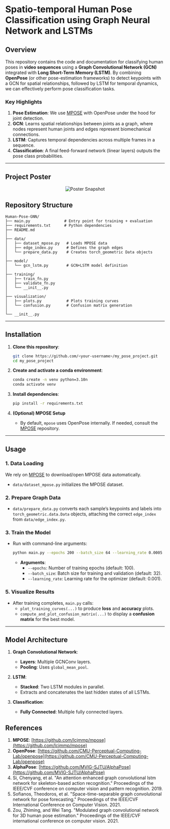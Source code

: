 # Spatio-temporal Human Pose Classification using Graph Neural Network and LSTMs

## Overview

This repository contains the code and documentation for classifying human poses in **video sequences** using a **Graph Convolutional Network (GCN)** integrated with **Long Short-Term Memory (LSTM)**. By combining **OpenPose** (or other pose-estimation frameworks) to detect keypoints with a GCN for spatial relationships, followed by LSTM for temporal dynamics, we can effectively perform pose classification tasks.

### Key Highlights
1. **Pose Estimation**: We use [MPOSE](https://github.com/lcjmmp/mpose) with OpenPose under the hood for joint detection.  
2. **GCN**: Learns spatial relationships between joints as a graph, where nodes represent human joints and edges represent biomechanical connections.  
3. **LSTM**: Captures temporal dependencies across multiple frames in a sequence.  
4. **Classification**: A final feed-forward network (linear layers) outputs the pose class probabilities.

---

## Project Poster
<p align="center">
  <img src="Poster.jpg" alt="Poster Snapshot" />
</p>

## Repository Structure
```
Human-Pose-GNN/
├── main.py               # Entry point for training + evaluation
├── requirements.txt      # Python dependencies
├── README.md             
│
├── data/
│   ├── dataset_mpose.py   # Loads MPOSE data
│   ├── edge_index.py      # Defines the graph edges
│   └── prepare_data.py    # Creates torch_geometric Data objects
│
├── model/
│   └── gcn_lstm.py        # GCN+LSTM model definition
│
├── training/
│   ├── train_fn.py        
│   ├── validate_fn.py     
│   └── __init__.py
│
├── visualization/
│   ├── plots.py           # Plots training curves
│   └── confusion.py       # Confusion matrix generation
│
└── __init__.py
```

---

## Installation

1. **Clone this repository**:
   ```bash
   git clone https://github.com/<your-username>/my_pose_project.git
   cd my_pose_project
   ```

2.  **Create and activate a conda environment**:
    ```bash
    conda create -n venv python=3.10n
    conda activate venv
    ```

3. **Install dependencies**:
   ```bash
   pip install -r requirements.txt
   ```

4. **(Optional) MPOSE Setup**  
   - By default, `mpose` uses OpenPose internally. If needed, consult the [MPOSE](https://github.com/PIC4SeR/MPOSE2021_Dataset) repository. 

---

## Usage

### 1. Data Loading
We rely on [MPOSE](https://github.com/PIC4SeR/MPOSE2021_Dataset) to download/open MPOSE data automatically.  
- `data/dataset_mpose.py` initializes the MPOSE dataset.

### 2. Prepare Graph Data
- `data/prepare_data.py` converts each sample’s keypoints and labels into `torch_geometric.data.Data` objects, attaching the correct `edge_index` from `data/edge_index.py`.

### 3. Train the Model
- Run with command-line arguments:
  ```bash
  python main.py --epochs 200 --batch_size 64 --learning_rate 0.0005 
  ```
  - **Arguments**:
    - `--epochs`: Number of training epochs (default: 100).
    - `--batch_size`: Batch size for training and validation (default: 32).
    - `--learning_rate`: Learning rate for the optimizer (default: 0.001).

### 5. Visualize Results
- After training completes, `main.py` calls:
  - `plot_training_curves(...)` to produce **loss** and **accuracy** plots.  
  - `compute_and_plot_confusion_matrix(...)` to display a **confusion matrix** for the best model.

---

## Model Architecture

1.  **Graph Convolutional Network**:
    -   **Layers**: Multiple GCNConv layers.
    -   **Pooling**: Uses `global_mean_pool`.

2.  **LSTM**:
    -   **Stacked**: Two LSTM modules in parallel.
    -   Extracts and concatenates the last hidden states of all LSTMs.

3.  **Classification**:
    -   **Fully Connected**: Multiple fully connected layers.

## References

1. **MPOSE**: [https://github.com/lcjmmp/mpose](https://github.com/lcjmmp/mpose)  
2. **OpenPose**: [https://github.com/CMU-Perceptual-Computing-Lab/openpose](https://github.com/CMU-Perceptual-Computing-Lab/openpose)
3. **AlphaPose**: [https://github.com/MVIG-SJTU/AlphaPose](https://github.com/MVIG-SJTU/AlphaPose)
4. Si, Chenyang, et al. "An attention enhanced graph convolutional lstm network for skeleton-based action recognition." Proceedings of the IEEE/CVF conference on computer vision and pattern recognition. 2019.
5. Sofianos, Theodoros, et al. "Space-time-separable graph convolutional network for pose forecasting." Proceedings of the IEEE/CVF International Conference on Computer Vision. 2021.  
6. Zou, Zhiming, and Wei Tang. "Modulated graph convolutional network for 3D human pose estimation." Proceedings of the IEEE/CVF international conference on computer vision. 2021.
